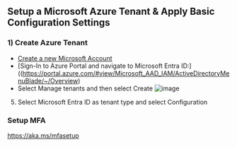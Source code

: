 ## Setup a Microsoft Azure Tenant & Apply Basic Configuration Settings

### 1) Create Azure Tenant
- [Create a new Microsoft Account](https://signup.live.com/)
- [Sign-In to Azure Portal and navigate to Microsoft Entra ID:]((https://portal.azure.com/#view/Microsoft_AAD_IAM/ActiveDirectoryMenuBlade/~/Overview)
- Select Manage tenants and then select Create
  ![image](https://github.com/user-attachments/assets/5cfe2711-6d92-4aad-9701-c955cc376e76)
5) Select Microsoft Entra ID as tenant type and select Configuration



### Setup MFA
https://aka.ms/mfasetup
